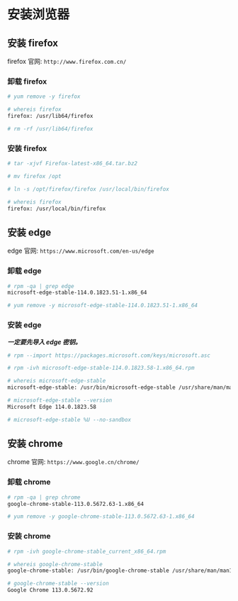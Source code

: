 # 安装浏览器

## 安装 firefox

firefox 官网: ```http://www.firefox.com.cn/```

### 卸载 firefox

```bash
# yum remove -y firefox

# whereis firefox
firefox: /usr/lib64/firefox

# rm -rf /usr/lib64/firefox
```

### 安装 firefox

```bash
# tar -xjvf Firefox-latest-x86_64.tar.bz2

# mv firefox /opt

# ln -s /opt/firefox/firefox /usr/local/bin/firefox

# whereis firefox
firefox: /usr/local/bin/firefox
```

## 安装 edge

edge 官网: ```https://www.microsoft.com/en-us/edge```

### 卸载 edge

```bash
# rpm -qa | grep edge
microsoft-edge-stable-114.0.1823.51-1.x86_64

# yum remove -y microsoft-edge-stable-114.0.1823.51-1.x86_64
```

### 安装 edge

***一定要先导入 edge 密钥。***

```bash
# rpm --import https://packages.microsoft.com/keys/microsoft.asc

# rpm -ivh microsoft-edge-stable-114.0.1823.58-1.x86_64.rpm

# whereis microsoft-edge-stable
microsoft-edge-stable: /usr/bin/microsoft-edge-stable /usr/share/man/man1/microsoft-edge-stable.1.gz

# microsoft-edge-stable --version
Microsoft Edge 114.0.1823.58

# microsoft-edge-stable %U --no-sandbox
```

## 安装 chrome

chrome 官网: ```https://www.google.cn/chrome/```

### 卸载 chrome

```bash
# rpm -qa | grep chrome
google-chrome-stable-113.0.5672.63-1.x86_64

# yum remove -y google-chrome-stable-113.0.5672.63-1.x86_64
```

### 安装 chrome

```bash
# rpm -ivh google-chrome-stable_current_x86_64.rpm

# whereis google-chrome-stable
google-chrome-stable: /usr/bin/google-chrome-stable /usr/share/man/man1/google-chrome-stable.1.gz

# google-chrome-stable --version
Google Chrome 113.0.5672.92
```
